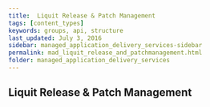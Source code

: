 ```yaml
---
title:  Liquit Release & Patch Management
tags: [content_types]
keywords: groups, api, structure
last_updated: July 3, 2016
sidebar: managed_application_delivery_services-sidebar
permalink: mad_liquit_release_and_patchmanagement.html
folder: managed_application_delivery_services
---
```


## Liquit Release & Patch Management
